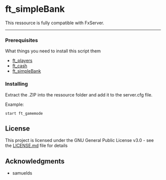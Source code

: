 # ft_simpleBank
This ressource is fully compatible with FxServer.

----------

### Prerequisites

What things you need to install this script them

 - [ft_players](https://github.com/FivemTools/ft_players)
 - [ft_cash](https://github.com/FivemTools/ft_cash)
 - [ft_simpleBank](https://github.com/FivemTools/ft_simpleBank)

### Installing

Extract the .ZIP into the ressource folder and add it to the server.cfg file.

Example:

```
start ft_gamemode
```

## License

This project is licensed under the GNU General Public License v3.0 - see the [LICENSE.md](LICENSE.md) file for details

## Acknowledgments

* samuelds

